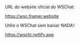 URL do website oficial do WSChat:

https://wsc.framer.website

Utilie o WSChat sem baixar NADA!:

https://wscht.netlify.app
